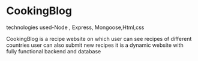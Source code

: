 # CookingBlog
technologies used-Node , Express, Mongoose,Html,css

CookingBlog is a recipe website on which user can see recipes of different countries user can also submit new recipes 
it is a dynamic website with fully functional backend and database
